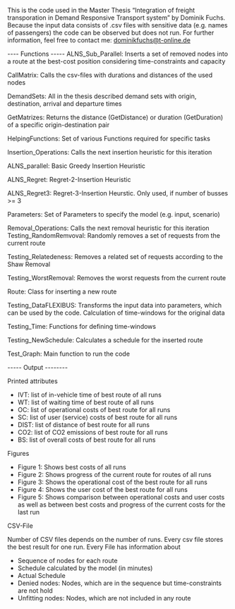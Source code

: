 This is the code used in the Master Thesis “Integration of freight transporation in Demand Responsive Transport system” by Dominik Fuchs. 
Because the input data consists of .csv files with sensitive data (e.g. names of passengers) the code can be observed but does not run. 
For further information, feel free to contact me: dominikfuchs@t-online.de

---- Functions ----- 
ALNS_Sub_Parallel: Inserts a set of removed nodes into a route at the best-cost position considering time-constraints and capacity

CallMatrix: Calls the csv-files with durations and distances of the used nodes

DemandSets: All in the thesis described demand sets with origin, destination, arrival and departure times

GetMatrizes: Returns the distance (GetDistance) or duration (GetDuration) of a specific origin-destination pair

HelpingFunctions: Set of various Functions required for specific tasks

Insertion_Operations: Calls the next insertion heuristic for this iteration

  ALNS_parallel: Basic Greedy Insertion Heuristic
  
  ALNS_Regret: Regret-2-Insertion Heuristic
  
  ALNS_Regret3: Regret-3-Insertion Heurstic. Only used, if number of busses >= 3

Parameters: Set of Parameters to specify the model (e.g. input, scenario)

Removal_Operations: Calls the next removal heuristic for this iteration
   Testing_RandomRemvoval: Randomly removes a set of requests from the current route
	
   Testing_Relatedeness: Removes a related set of requests according to the Shaw Removal
	
   Testing_WorstRemoval: Removes the worst requests from the current route
	
Route: Class for inserting a new route 

Testing_DataFLEXIBUS: Transforms the input data into parameters, which can be used by the code. Calculation of time-windows for the original data

Testing_Time: Functions for defining time-windows

Testing_NewSchedule: Calculates a schedule for the inserted route

Test_Graph: Main function to run the code

----- Output --------

Printed attributes
-	IVT: list of in-vehicle time of best route of all runs
-	WT: list of waiting time of best route of all runs
-	OC: list of operational costs of best route for all runs
-	SC: list of user (service) costs of best route for all runs
-	DIST: list of distance of best route for all runs
-	CO2: list of CO2 emissions of best route for all runs
-	BS: list of overall costs of best route for all runs

Figures
-	Figure 1: Shows best costs of all runs
-	Figure 2: Shows progress of the current route for routes of all runs
-	Figure 3: Shows the operational cost of the best route for all runs
-	Figure 4: Shows the user cost of the best route for all runs
-	Figure 5: Shows comparison between operational costs and user costs as well as between best costs and progress of the current costs for the last run

CSV-File

Number of CSV files depends on the number of runs. Every csv file stores the best result for one run. Every File has information about

-	Sequence of nodes for each route
-	Schedule calculated by the model (in minutes)
-	Actual Schedule
-	Denied nodes: Nodes, which are in the sequence but time-constraints are not hold
-	Unfitting nodes: Nodes, which are not included in any route 
